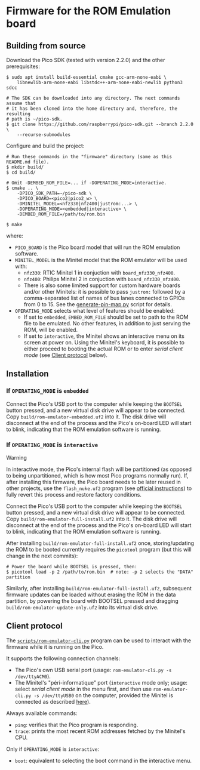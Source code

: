 # Firmware for the ROM Emulation board

## Building from source

Download the Pico SDK (tested with version 2.2.0) and the other prerequisites:
```shell
$ sudo apt install build-essential cmake gcc-arm-none-eabi \
    libnewlib-arm-none-eabi libstdc++-arm-none-eabi-newlib python3 sdcc

# The SDK can be downloaded into any directory. The next commands assume that
# it has been cloned into the home directory and, therefore, the resulting
# path is ~/pico-sdk.
$ git clone https://github.com/raspberrypi/pico-sdk.git --branch 2.2.0 \
    --recurse-submodules
```

Configure and build the project:
```shell
# Run these commands in the "firmware" directory (same as this README.md file).
$ mkdir build/
$ cd build/

# Omit -DEMBED_ROM_FILE=... if -DOPERATING_MODE=interactive.
$ cmake .. \
    -DPICO_SDK_PATH=~/pico-sdk \
    -DPICO_BOARD=<pico2|pico2_w> \
    -DMINITEL_MODEL=<nfz330|nfz400|justrom:...> \
    -DOPERATING_MODE=<embedded|interactive> \
    -DEMBED_ROM_FILE=/path/to/rom.bin

$ make
```
where:
* `PICO_BOARD` is the Pico board model that will run the ROM emulation software.
* `MINITEL_MODEL` is the Minitel model that the ROM emulator will be used with:
  * `nfz330`: RTIC Minitel 1 in conjuction with `board_nfz330_nfz400`.
  * `nfz400`: Philips Minitel 2 in conjuction with `board_nfz330_nfz400`.
  * There is also some limited support for custom hardware boards and/or other
    Minitels: it is possible to pass `justrom:` followed by a comma-separated
    list of names of bus lanes connected to GPIOs from 0 to 15. See the
    [generate-pin-map.py](scripts/generate-pin-map.py) script for details.
* `OPERATING_MODE` selects what level of features should be enabled:
  * If set to `embedded`, `EMBED_ROM_FILE` should be set to path to the ROM file
    to be emulated. No other features, in addition to just serving the ROM, will
    be enabled.
  * If set to `interactive`, the Minitel shows an interactive menu on its
    screen at power on. Using the Minitel's keyboard, it is possible to either
    proceed to booting the actual ROM or to enter _serial client mode_ (see
    [Client protocol](#client-protocol) below).

## Installation

### If `OPERATING_MODE` is `embedded`

Connect the Pico's USB port to the computer while keeping the `BOOTSEL` button
pressed, and a new virtual disk drive will appear to be connected. Copy
`build/rom-emulator-embedded.uf2` into it. The disk drive will disconnect at the
end of the process and the Pico's on-board LED will start to blink, indicating
that the ROM emulation software is running.

### If `OPERATING_MODE` is `interactive`

> [!WARNING]
> In interactive mode, the Pico's internal flash will be partitioned (as opposed
> to being unpartitioned, which is how most Pico programs normally run). If,
> after installing this firmware, the Pico board needs to be later reused in
> other projects, use the `flash_nuke.uf2` program (see
> [official instructions](https://www.raspberrypi.com/documentation/microcontrollers/pico-series.html#resetting-flash-memory))
> to fully revert this process and restore factory conditions.

Connect the Pico's USB port to the computer while keeping the `BOOTSEL` button
pressed, and a new virtual disk drive will appear to be connected. Copy
`build/rom-emulator-full-install.uf2` into it. The disk drive will disconnect at
the end of the process and the Pico's on-board LED will start to blink,
indicating that the ROM emulation software is running.

After installing `build/rom-emulator-full-install.uf2` once, storing/updating
the ROM to be booted currently requires the `picotool` program (but this will
change in the next commits):
```shell
# Power the board while BOOTSEL is pressed, then:
$ picotool load -p 2 /path/to/rom.bin  # note: -p 2 selects the "DATA" partition
```

Similarly, after installing `build/rom-emulator-full-install.uf2`, subsequent
firmware updates can be loaded without erasing the ROM in the data partition,
by powering the board with BOOTSEL pressed and dragging
`build/rom-emulator-update-only.uf2` into its virtual disk drive.

## Client protocol

The [`scripts/rom-emulator-cli.py`](scripts/rom-emulator-cli.py) program can be
used to interact with the firmware while it is running on the Pico.

It supports the following connection channels:
* The Pico's own USB serial port (usage: `rom-emulator-cli.py -s /dev/ttyACM0`).
* The Minitel's "p&eacute;ri-informatique" port (`interactive` mode only; usage:
  select _serial client mode_ in the menu first, and then use
  `rom-emulator-cli.py -s /dev/ttyUSB0` on the computer, provided the Minitel is
  connected as described [here](https://pila.fr/wordpress/?p=361)).

Always available commands:
* `ping`: verifies that the Pico program is responding.
* `trace`: prints the most recent ROM addresses fetched by the Minitel's CPU.

Only if `OPERATING_MODE` is `interactive`:
* `boot`: equivalent to selecting the boot command in the interactive menu.
